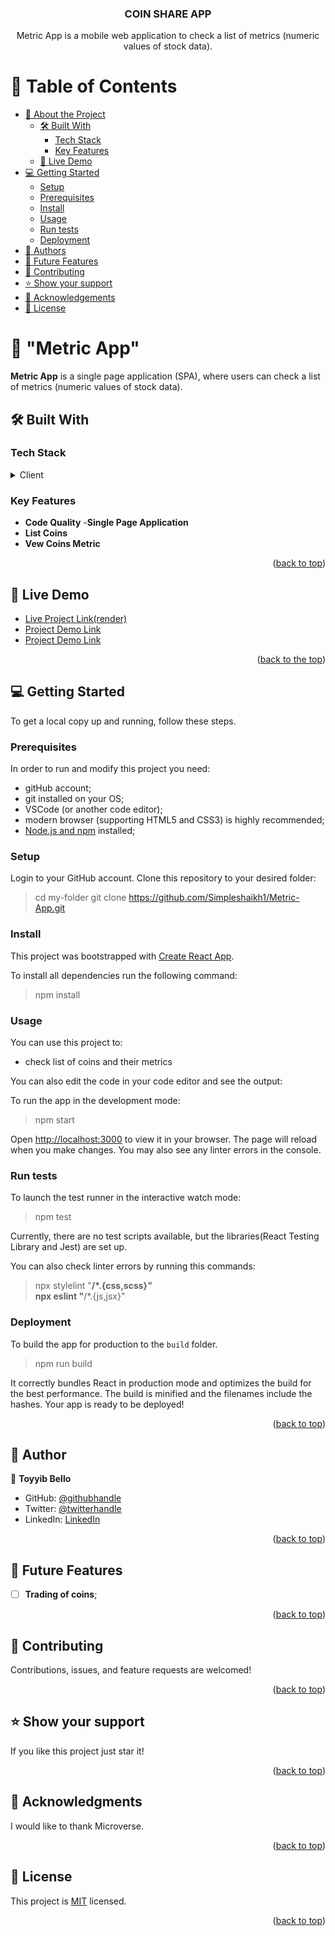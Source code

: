 <h3 align="center"><b>COIN SHARE APP</b></h3>

<p align="center">Metric App is a mobile web application to check a list of metrics (numeric values of stock data).</p>

<a name="readme-top"></a> 

# 📗 Table of Contents

- [📖 About the Project](#about-project)
  - [🛠 Built With](#built-with)
    - [Tech Stack](#tech-stack)
    - [Key Features](#key-features)
  - [🚀 Live Demo](#live-demo)
- [💻 Getting Started](#getting-started)
  - [Setup](#setup)
  - [Prerequisites](#prerequisites)
  - [Install](#install)
  - [Usage](#usage)
  - [Run tests](#run-tests)
  - [Deployment](#triangular_flag_on_post-deployment)
- [👥 Authors](#authors)
- [🔭 Future Features](#future-features)
- [🤝 Contributing](#contributing)
- [⭐️ Show your support](#support)
- [🙏 Acknowledgements](#acknowledgements)
- [📝 License](#license)


# 📖 "Metric App" <a name="about-project"></a>

**Metric App** is a single page application (SPA), where users can check a list of metrics (numeric values of stock data).

## 🛠 Built With <a name="built-with"></a>

### Tech Stack <a name="tech-stack"></a>

<details>
  <summary>Client</summary>
  <ul>
    <li><a href="https://developer.mozilla.org/ru/docs/Web/CSS">CSS</a></li>
    <li><a href="https://developer.mozilla.org/ru/docs/Web/JavaScript">JavaScript</a></li>
    <li><a href="https://react.dev/">React</a></li>
    <li><a href="https://redux-toolkit.js.org/">Redux Toolkit</a></li>
  </ul>
  <summary>Server</summary>
  <ul>
    <li><a href="https://render.com/">Render.com</a></li>
  </ul>
</details>


### Key Features <a name="key-features"></a>

- **Code Quality**
-**Single Page Application**
- **List Coins**
- **Vew Coins Metric**

<p align="right">(<a href="#readme-top">back to top</a>)</p>


## 🚀 Live Demo <a name="live-demo"></a>

- [Live Project Link(render)](https://simpleshaikh1.github.io/)
- [Project Demo Link](https://www.loom.com/share/caec70f43eba4f41a15d83a984d9b1e0?sid=1b429e7e-5cd8-4a66-9bf8-edcccaec6d23)
- [Project Demo Link](https://www.loom.com/share/d58d582b737248dead237ec5df0ac2f1?sid=242dd3ae-434b-4c38-9751-704073c87db2)

<p align="right">(<a href="#readme-top">back to the top</a>)</p>


## 💻 Getting Started <a name="getting-started"></a>

To get a local copy up and running, follow these steps.

### Prerequisites

In order to run and modify this project you need:

- gitHub account;
- git installed on your OS;
- VSCode (or another code editor);
- modern browser (supporting HTML5 and CSS3) is highly recommended;
- [Node.js and npm](https://nodejs.org/) installed;

### Setup

Login to your GitHub account. Clone this repository to your desired folder:

> cd my-folder
> git clone https://github.com/Simpleshaikh1/Metric-App.git

### Install

This project was bootstrapped with [Create React App](https://github.com/facebook/create-react-app).

To install all dependencies run the following command:
> npm install

### Usage

You can use this project to:

- check list of coins and their metrics

You can also edit the code in your code editor and see the output:

To run the app in the development mode:
> npm start

Open [http://localhost:3000](http://localhost:3000) to view it in your browser.
The page will reload when you make changes.
You may also see any linter errors in the console.

### Run tests

To launch the test runner in the interactive watch mode:
> npm test

Currently, there are no test scripts available, but the libraries(React Testing Library and Jest) are set up.

You can also check linter errors by running this commands:
> npx stylelint "**/*.{css,scss}"<br />
> npx eslint "**/*.{js,jsx}"

### Deployment

To build the app for production to the `build` folder.
> npm run build

It correctly bundles React in production mode and optimizes the build for the best performance.
The build is minified and the filenames include the hashes.
Your app is ready to be deployed!

<p align="right">(<a href="#readme-top">back to top</a>)</p>


## 👥 Author <a name="authors"></a>

👤 **Toyyib Bello**

- GitHub: [@githubhandle](https://github.com/simpleshaikh1)
- Twitter: [@twitterhandle](https://twitter.com/simpleshaikh)
- LinkedIn: [LinkedIn](https://www.linkedin.com/in/toyyib-abayomi-0822b91a6/)

<p align="right">(<a href="#readme-top">back to top</a>)</p>


## 🔭 Future Features <a name="future-features"></a>

- [ ] **Trading of coins**;

<p align="right">(<a href="#readme-top">back to top</a>)</p>


## 🤝 Contributing <a name="contributing"></a>

Contributions, issues, and feature requests are welcomed!

<p align="right">(<a href="#readme-top">back to top</a>)</p>


## ⭐️ Show your support <a name="support"></a>

If you like this project just star it!

<p align="right">(<a href="#readme-top">back to top</a>)</p>


## 🙏 Acknowledgments <a name="acknowledgements"></a>

I would like to thank Microverse.

<p align="right">(<a href="#readme-top">back to top</a>)</p>

## 📝 License <a name="license"></a>

This project is [MIT](./LICENSE) licensed.

<p align="right">(<a href="#readme-top">back to top</a>)</p>